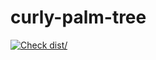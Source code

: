 # curly-palm-tree
[![Check dist/](https://github.com/actions/publish-immutable-action/actions/workflows/check-dist.yml/badge.svg)](https://github.com/actions/publish-immutable-action/actions/workflows/check-dist.yml)
